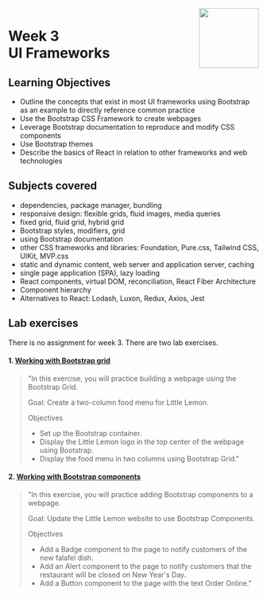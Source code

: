 <a href="../">
  <img src="/img/Introduction_to_Back-End_Development_logo.avif" width="120" align="right">
</a>

# Week 3 <br> UI Frameworks

## Learning Objectives
- Outline the concepts that exist in most UI frameworks using Bootstrap as an example to directly reference common practice
- Use the Bootstrap CSS Framework to create webpages
- Leverage Bootstrap documentation to reproduce and modify CSS components
- Use Bootstrap themes
- Describe the basics of React in relation to other frameworks and web technologies

## Subjects covered
- dependencies, package manager, bundling
- responsive design: flexible grids, fluid images, media queries
- fixed grid, fluid grid, hybrid grid
- Bootstrap styles, modifiers, grid
- using Bootstrap documentation
- other CSS frameworks and libraries: Foundation, Pure.css, Tailwind CSS, UIKit, MVP.css
- static and dynamic content, web server and application server, caching
- single page application (SPA), lazy loading
- React components, virtual DOM, reconciliation, React Fiber Architecture
- Component hierarchy
- Alternatives to React: Lodash, Luxon, Redux, Axios, Jest

## Lab exercises

There is no assignment for week 3. There are two lab exercises. 

#### 1. [Working with Bootstrap grid](./index1.html)

> "In this exercise, you will practice building a webpage using the Bootstrap Grid.
> 
> Goal: Create a two-column food menu for Little Lemon.
> 
> Objectives
>- Set up the Bootstrap container.
>- Display the Little Lemon logo in the top center of the webpage using Bootstrap.
>- Display the food menu in two columns using Bootstrap Grid."

#### 2. [Working with Bootstrap components](./index2.html)

> "In this exercise, you will practice adding Bootstrap components to a webpage.
> 
> Goal: Update the Little Lemon website to use Bootstrap Components.
> 
> Objectives
>- Add a Badge component to the page to notify customers of the new falafel dish.
>- Add an Alert component to the page to notify customers that the restaurant will be closed on New Year's Day.
>- Add a Button component to the page with the text Order Online."


